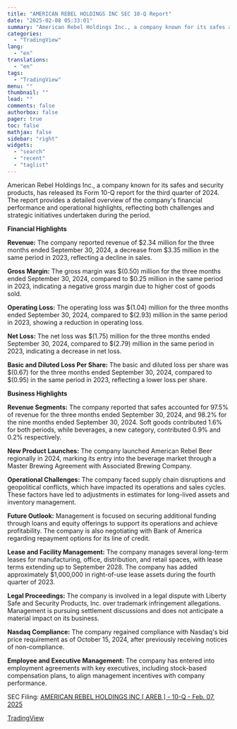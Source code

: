 ```yaml
---
title: "AMERICAN REBEL HOLDINGS INC SEC 10-Q Report"
date: "2025-02-08 05:33:01"
summary: "American Rebel Holdings Inc., a company known for its safes and security products, has released its Form 10-Q report for the third quarter of 2024. The report provides a detailed overview of the company's financial performance and operational highlights, reflecting both challenges and strategic initiatives undertaken during the period. Financial..."
categories:
  - "TradingView"
lang:
  - "en"
translations:
  - "en"
tags:
  - "TradingView"
menu: ""
thumbnail: ""
lead: ""
comments: false
authorbox: false
pager: true
toc: false
mathjax: false
sidebar: "right"
widgets:
  - "search"
  - "recent"
  - "taglist"
---
```


American Rebel Holdings Inc., a company known for its safes and security products, has released its Form 10-Q report for the third quarter of 2024. The report provides a detailed overview of the company's financial performance and operational highlights, reflecting both challenges and strategic initiatives undertaken during the period.

**Financial Highlights**

**Revenue:** The company reported revenue of $2.34 million for the three months ended September 30, 2024, a decrease from $3.35 million in the same period in 2023, reflecting a decline in sales.

**Gross Margin:** The gross margin was $(0.50) million for the three months ended September 30, 2024, compared to $0.25 million in the same period in 2023, indicating a negative gross margin due to higher cost of goods sold.

**Operating Loss:** The operating loss was $(1.04) million for the three months ended September 30, 2024, compared to $(2.93) million in the same period in 2023, showing a reduction in operating loss.

**Net Loss:** The net loss was $(1.75) million for the three months ended September 30, 2024, compared to $(2.79) million in the same period in 2023, indicating a decrease in net loss.

**Basic and Diluted Loss Per Share:** The basic and diluted loss per share was $(0.67) for the three months ended September 30, 2024, compared to $(0.95) in the same period in 2023, reflecting a lower loss per share.

**Business Highlights**

**Revenue Segments:** The company reported that safes accounted for 97.5% of revenue for the three months ended September 30, 2024, and 98.2% for the nine months ended September 30, 2024. Soft goods contributed 1.6% for both periods, while beverages, a new category, contributed 0.9% and 0.2% respectively.

**New Product Launches:** The company launched American Rebel Beer regionally in 2024, marking its entry into the beverage market through a Master Brewing Agreement with Associated Brewing Company.

**Operational Challenges:** The company faced supply chain disruptions and geopolitical conflicts, which have impacted its operations and sales cycles. These factors have led to adjustments in estimates for long-lived assets and inventory management.

**Future Outlook:** Management is focused on securing additional funding through loans and equity offerings to support its operations and achieve profitability. The company is also negotiating with Bank of America regarding repayment options for its line of credit.

**Lease and Facility Management:** The company manages several long-term leases for manufacturing, office, distribution, and retail spaces, with lease terms extending up to September 2028. The company has added approximately $1,000,000 in right-of-use lease assets during the fourth quarter of 2023.

**Legal Proceedings:** The company is involved in a legal dispute with Liberty Safe and Security Products, Inc. over trademark infringement allegations. Management is pursuing settlement discussions and does not anticipate a material impact on its business.

**Nasdaq Compliance:** The company regained compliance with Nasdaq's bid price requirement as of October 15, 2024, after previously receiving notices of non-compliance.

**Employee and Executive Management:** The company has entered into employment agreements with key executives, including stock-based compensation plans, to align management incentives with company performance.

SEC Filing: [AMERICAN REBEL HOLDINGS INC [ AREB ] - 10-Q - Feb. 07, 2025](https://www.sec.gov/Archives/edgar/data/1648087/000149315225005403/form10-q.htm)

[TradingView](https://www.tradingview.com/news/tradingview:d1cb8a10bb557:0-american-rebel-holdings-inc-sec-10-q-report/)
